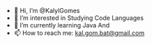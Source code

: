 - 👋 Hi, I’m @KalylGomes
- 👀 I’m interested in Studying Code Languages
- 🌱 I’m currently learning Java And 
- 📫 How to reach me: kal.gom.bat@gmail.com
